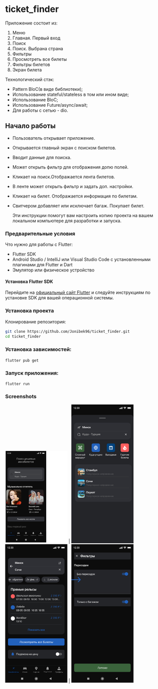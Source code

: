 # ticket_finder

Приложение состоит из:
1. Меню
2. Главная. Первый вход
2. Поиск
3. Поиск. Выбрана страна
4. Фильтры
5. Просмотреть все билеты
6. Фильтры билетов
7. Экран билета

Технологический стэк:
- Pattern BloC(в виде библиотеки);
- Использование stateful/stateless в том или ином виде;
- Использование BloC;
- Использование Future/async/await;
- Для работы с сетью - dio.

## Начало работы

- Пользователь открывает приложение.
- Открывается главный экран с поиском билетов.
- Вводит данные для поиска. 
- Может открыть фильтр для отображения допю полей. 
- Кликает на поиск.Отображается лента билетов.
- В ленте может открыть фильтр и задать доп. настройки.
- Кликает на билет. Отображается информация по билетам.
- Свитчером добавляет или исключает багаж. Покупает билет.
  
  Эти инструкции помогут вам настроить копию проекта на вашем локальном компьютере для разработки и запуска.

### Предварительные условия

Что нужно для работы с Flutter:

- Flutter SDK
- Android Studio / IntelliJ или Visual Studio Code с установленными плагинами для Flutter и Dart
- Эмулятор или физическое устройство

#### Установка Flutter SDK

Перейдите на [официальный сайт Flutter](https://flutter.dev/docs/get-started/install) и следуйте инструкциям по установке SDK для вашей операционной системы.

### Установка проекта

Клонирование репозитория:

```bash
git clone https://github.com/Jonibek96/ticket_finder.git
cd ticket_finder
```

### Установка зависимостей:

```
flutter pub get
```

### Запуск приложения:

```
flutter run
```

### Screenshots

<img src="assets/home_screen.png" width="200"> | <img src="assets/search_screen.png" width="200">
<img src="assets/search_country_screen.png" width="200"> | <img src="assets/filter_screen.png" width="200">


